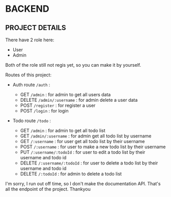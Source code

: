 # BACKEND

## PROJECT DETAILS

There have 2 role here:
- User
- Admin

Both of the role still not regis yet, so you can make it by yourself.

Routes of this project:
- Auth route `/auth` :
  - GET `/admin` : for admin to get all users data
  - DELETE `/admin/:username` : for admin delete a user data
  - POST `/register` : for register a user
  - POST `/login` : for login

- Todo route `/todo` :
  - GET `/admin` : for admin to get all todo list
  - GET `/admin/:username` : for admin get all todo list by username
  - GET `/:username` : for user get all todo list by their username
  - POST `/:username` : for user to make a new todo list by their username
  - PUT `/:username/:todoId` : for user to edit a todo list by their username and todo id
  - DELETE `/:username/:todoId` : for user to delete a todo list by their username and todo id
  - DELETE `/:todoId` : for admin to delete a todo list

I'm sorry, I run out off time, so I don't make the documentation API. That's all the endpoint of the project. Thankyou